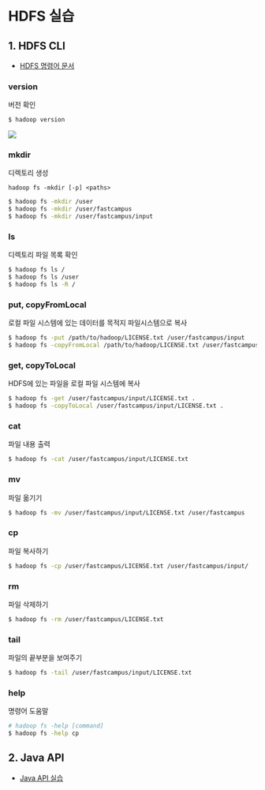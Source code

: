 # HDFS 실습
## 1. HDFS CLI
- [HDFS 명령어 문서](https://hadoop.apache.org/docs/stable/hadoop-project-dist/hadoop-common/FileSystemShell.html)

### version
버전 확인

```bash
$ hadoop version
```

![](../images/2022-04-13-22-14-17.png)

### mkdir
디렉토리 생성

```
hadoop fs -mkdir [-p] <paths>
```

```bash
$ hadoop fs -mkdir /user
$ hadoop fs -mkdir /user/fastcampus
$ hadoop fs -mkdir /user/fastcampus/input
```

### ls
디렉토리 파일 목록 확인

```bash
$ hadoop fs ls /
$ hadoop fs ls /user
$ hadoop fs ls -R /
```

### put, copyFromLocal
로컬 파일 시스템에 있는 데이터를 목적지 파일시스템으로 복사

```bash
$ hadoop fs -put /path/to/hadoop/LICENSE.txt /user/fastcampus/input
$ hadoop fs -copyFromLocal /path/to/hadoop/LICENSE.txt /user/fastcampus/input
```

### get, copyToLocal
HDFS에 있는 파일을 로컬 파일 시스템에 복사

```bash
$ hadoop fs -get /user/fastcampus/input/LICENSE.txt .
$ hadoop fs -copyToLocal /user/fastcampus/input/LICENSE.txt .
```

### cat
파일 내용 출력

```bash
$ hadoop fs -cat /user/fastcampus/input/LICENSE.txt
```

### mv
파일 옮기기

```bash
$ hadoop fs -mv /user/fastcampus/input/LICENSE.txt /user/fastcampus
```

### cp
파일 복사하기

```bash
$ hadoop fs -cp /user/fastcampus/LICENSE.txt /user/fastcampus/input/
```

### rm
파일 삭제하기

```bash
$ hadoop fs -rm /user/fastcampus/LICENSE.txt
```

### tail
파일의 끝부분을 보여주기

```bash
$ hadoop fs -tail /user/fastcampus/input/LICENSE.txt
```

### help
명령어 도움말

```bash
# hadoop fs -help [command]
$ hadoop fs -help cp
```

## 2. Java API
- [Java API 실습](01-hdfs/README.md)
